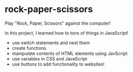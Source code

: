 # rock-paper-scissors

Play "Rock, Paper, Scissors" against the computer!

In this project, I learned how to tons of things in JavaScript!

- use switch statements and nest them
- create functions
- manipulate contents of HTML elements using JavScript
- use variables in CSS and JavaScript
- use buttons to add functionality to websites!